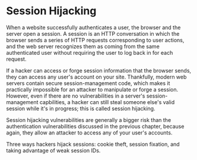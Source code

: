 # Session Hijacking

When a website successfully authenticates a user, the browser and the server open a session. A session is an HTTP conversation in which the browser sends a series of HTTP requests corresponding to user actions, and the web server recognizes them as coming from the same authenticated user without requiring the user to log back in for each request.

If a hacker can access or forge session information that the browser sends, they can access any user's account on your site. Thankfully, modern web servers contain secure session-management code, which makes it practically impossible for an attacker to manipulate or forge a session. However, even if there are no vulnerabilities in a server's session-management capbilities, a hacker can still steal someone else's valid session while it's in progress; this is called session hijacking.

Session hijacking vulnerabilities are generally a bigger risk than the authentication vulnerabilities discussed in the previous chapter, because again, they allow an attacker to access any of your user's accounts.

Three ways hackers hijack sessions: cookie theft, session fixation, and taking advantage of weak session IDs.